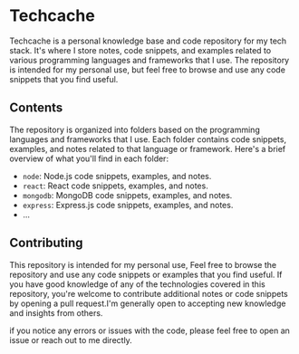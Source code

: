 # Techcache

Techcache is a personal knowledge base and code repository for my tech stack. It's where I store notes, code snippets, and examples related to various programming languages and frameworks that I use. The repository is intended for my personal use, but feel free to browse and use any code snippets that you find useful.

## Contents

The repository is organized into folders based on the programming languages and frameworks that I use. Each folder contains code snippets, examples, and notes related to that language or framework. Here's a brief overview of what you'll find in each folder:

- `node`: Node.js code snippets, examples, and notes.
- `react`: React code snippets, examples, and notes.
- `mongodb`: MongoDB code snippets, examples, and notes.
- `express`: Express.js code snippets, examples, and notes.
- ...


## Contributing

This repository is intended for my personal use, Feel free to browse the repository and use any code snippets or examples that you find useful. If you have good knowledge of any of the technologies covered in this repository, you're welcome to contribute additional notes or code snippets by opening a pull request.I'm generally open to accepting new knowledge and insights from others.

if you notice any errors or issues with the code, please feel free to open an issue or reach out to me directly.

